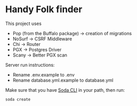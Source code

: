 # Handy Folk finder

This project uses
- Pop (from the Buffalo package) -> creation of migrations
- NoSurf -> CSRF Middleware
- Chi -> Router
- PGX -> Postgres Driver
- Scany -> Better PGX scan

Server run instructions:
- Rename .env.example to .env
- Rename database.yml.example to database.yml

Make sure that you have [Soda CLI](https://gobuffalo.io/documentation/database/soda/) in your path, then run:
```
soda create
```